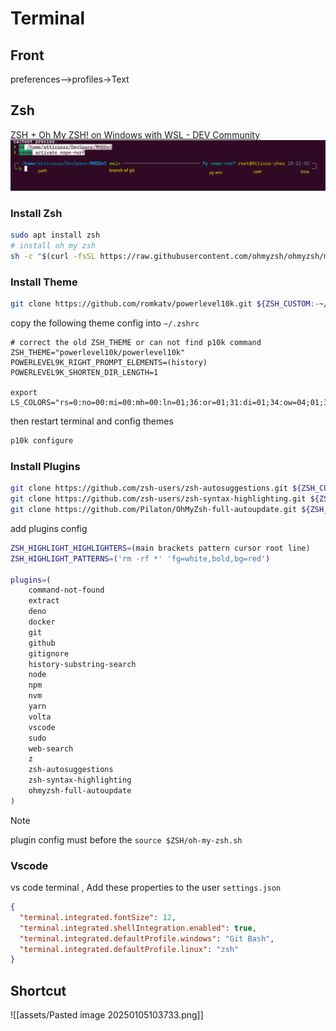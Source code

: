 # Terminal

## Front

preferences-->profiles->Text

## Zsh

[ZSH + Oh My ZSH! on Windows with WSL - DEV Community](https://dev.to/equiman/zsh-on-windows-with-wsl-1jck)
![assets/Pasted_image_20240224182254.png](assets/Pasted_image_20240224182254.png)

### Install Zsh

```bash
sudo apt install zsh
# install oh my zsh
sh -c "$(curl -fsSL https://raw.githubusercontent.com/ohmyzsh/ohmyzsh/master/tools/install.sh)"
```

### Install Theme

```bash
git clone https://github.com/romkatv/powerlevel10k.git ${ZSH_CUSTOM:-~/.oh-my-zsh/custom}/themes/powerlevel10k
```

copy the following theme config into `~/.zshrc`

```text
# correct the old ZSH_THEME or can not find p10k command
ZSH_THEME="powerlevel10k/powerlevel10k"
POWERLEVEL9K_RIGHT_PROMPT_ELEMENTS=(history)
POWERLEVEL9K_SHORTEN_DIR_LENGTH=1

export LS_COLORS="rs=0:no=00:mi=00:mh=00:ln=01;36:or=01;31:di=01;34:ow=04;01;34:st=34:tw=04;34:pi=01;33:so=01;33:do=01;33:bd=01;33:cd=01;33:su=01;35:sg=01;35:ca=01;35:ex=01;32:"
```

then restart terminal and config themes

```bash
p10k configure
```

### Install Plugins

```bash
git clone https://github.com/zsh-users/zsh-autosuggestions.git ${ZSH_CUSTOM:-~/.oh-my-zsh/custom}/plugins/zsh-autosuggestions
git clone https://github.com/zsh-users/zsh-syntax-highlighting.git ${ZSH_CUSTOM:-~/.oh-my-zsh/custom}/plugins/zsh-syntax-highlighting
git clone https://github.com/Pilaton/OhMyZsh-full-autoupdate.git ${ZSH_CUSTOM:-~/.oh-my-zsh/custom}/plugins/ohmyzsh-full-autoupdate
```

add plugins config

```bash
ZSH_HIGHLIGHT_HIGHLIGHTERS=(main brackets pattern cursor root line)
ZSH_HIGHLIGHT_PATTERNS=('rm -rf *' 'fg=white,bold,bg=red')

plugins=(
    command-not-found
    extract
    deno
    docker
    git
    github
    gitignore
    history-substring-search
    node
    npm
    nvm
    yarn
    volta
    vscode
    sudo
    web-search
    z
    zsh-autosuggestions
    zsh-syntax-highlighting
    ohmyzsh-full-autoupdate
)
```

> [!NOTE]
 > plugin config must before the `source $ZSH/oh-my-zsh.sh`

### Vscode

vs code terminal , Add these properties to the user `settings.json`

```json
{
  "terminal.integrated.fontSize": 12,
  "terminal.integrated.shellIntegration.enabled": true,
  "terminal.integrated.defaultProfile.windows": "Git Bash",
  "terminal.integrated.defaultProfile.linux": "zsh"
}
```

## Shortcut

![[assets/Pasted image 20250105103733.png]]
